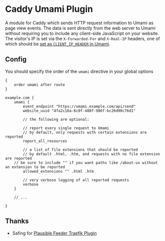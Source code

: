 <!-- markdownlint-disable MD010 -->
# Caddy Umami Plugin

A module for Caddy which sends HTTP request information to Umami as page view events. The data is sent directly from the web server to Umami without requiring you to include any client-side JavaScript on your website. The visitor's IP is set via the `X-Forwarded-For` and `X-Real-IP` headers, one of which should be [set as `CLIENT_IP_HEADER` in Umami](https://umami.is/docs/environment-variables).

## Config

You should specify the order of the `umami` directive in your global options

```caddyfile
{
	order umami after route
}

example.com {
	umami {
		event_endpoint "https://umami.example.com/api/send"
		website_uuid "4fa2c16a-6c0f-488f-986f-bc26d90c76d1"

		// the following are optional:

		// report every single request to Umami
		// by default, only requests with certain extensions are reported
		report_all_resources

		// a list of file extensions that should be reported
		// by default .html, .htm, and requests with no file extension are reported
    // be sure to include "" if you want paths like /about-us without an extension to be reported
		allowed_extensions "" .html .htm

		// very verbose logging of all reported requests
		verbose
	}

	// ...

}
```

## Thanks

- Safing for [Plausible Feeder Traefik Plugin](https://github.com/safing/plausiblefeeder)
